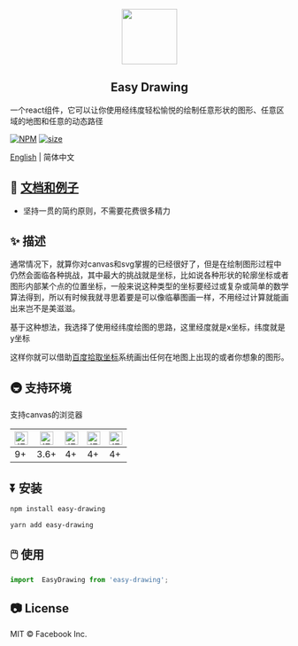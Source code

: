 <p align="center">
    <img width="100" src="https://jinjilynn.github.io/imgs/easy-drawing.svg">
</p>

<h2 align="center">Easy Drawing</h2>


一个react组件，它可以让你使用经纬度轻松愉悦的绘制任意形状的图形、任意区域的地图和任意的动态路径


[![NPM](https://img.shields.io/badge/npm-v1.1.29-blue)](https://www.npmjs.com/package/easy-drawing)    [![size](https://img.shields.io/badge/size-39KB-green)](https://www.npmjs.com/package/easy-drawing)


[English](https://github.com/jinjilynn/easy-drawing/blob/master/README.en.md) | 简体中文

## 📄 [文档和例子](https://jinjilynn.github.io)

- 坚持一贯的简约原则，不需要花费很多精力

## ✨ 描述

通常情况下，就算你对canvas和svg掌握的已经很好了，但是在绘制图形过程中仍然会面临各种挑战，其中最大的挑战就是坐标，比如说各种形状的轮廓坐标或者图形内部某个点的位置坐标，一般来说这种类型的坐标要经过或复杂或简单的数学算法得到，所以有时候我就寻思着要是可以像临摹图画一样，不用经过计算就能画出来岂不是美滋滋。

基于这种想法，我选择了使用经纬度绘图的思路，这里经度就是x坐标，纬度就是y坐标

这样你就可以借助[百度拾取坐标](http://api.map.baidu.com/lbsapi/getpoint/index.html)系统画出任何在地图上出现的或者你想象的图形。


## 🚇 支持环境

支持canvas的浏览器

| <img src="https://jinjilynn.github.io/imgs/edge.png" alt="IE / Edge" width="24px" height="24px" />| <img src="https://jinjilynn.github.io/imgs/firefox.png" alt="IE / Edge" width="24px" height="24px" /> | <img src="https://jinjilynn.github.io/imgs/chrome.png" alt="IE / Edge" width="24px" height="24px" /> | <img src="https://jinjilynn.github.io/imgs/safari.png" alt="IE / Edge" width="24px" height="24px" /> | <img src="https://jinjilynn.github.io/imgs/opera.png" alt="IE / Edge" width="24px" height="24px" /> |
| --- |  --- | --- | --- | --- |
| 9+  | 3.6+ | 4+  | 4+  | 4+  |


## ⏬ 安装

```bash
npm install easy-drawing
```

```bash
yarn add easy-drawing
```


## 🖱️ 使用

```jsx
import  EasyDrawing from 'easy-drawing';
```

## 📷 License

MIT © Facebook Inc.